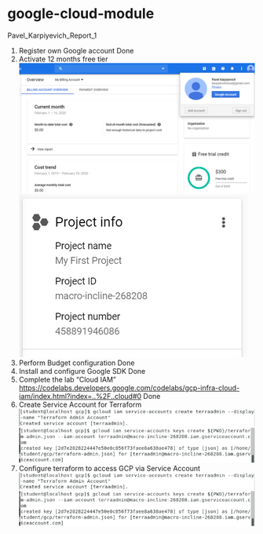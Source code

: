 # google-cloud-module
Pavel_Karpiyevich_Report_1

1. Register own Google account
Done
2. Activate 12 months free tier
![Screenshot](src/2.1.png)
![Screenshot](src/2.2.png)
3. Perform Budget configuration
Done
4. Install and configure Google SDK
Done
5. Complete the lab “Cloud IAM”  https://codelabs.developers.google.com/codelabs/gcp-infra-cloud-iam/index.html?index=..%2F..cloud#0
Done
6. Create Service Account for Terraform
![Screenshot](src/6.1.png)
![Screenshot](src/6.2.png)
7. Configure terraform to access GCP via Service Account
![Screenshot](src/6.1.png)
![Screenshot](src/6.2.png)
